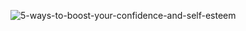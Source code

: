 ![5-ways-to-boost-your-confidence-and-self-esteem](https://user-images.githubusercontent.com/84196141/120405297-3e7cdf80-c316-11eb-9014-00adff4cc502.jpg)
<!---
Niloy-Sumon/Niloy-Sumon is a ✨ special ✨ repository because its `README.md` (this file) appears on your GitHub profile.
You can click the Preview link to take a look at your changes.
--->
